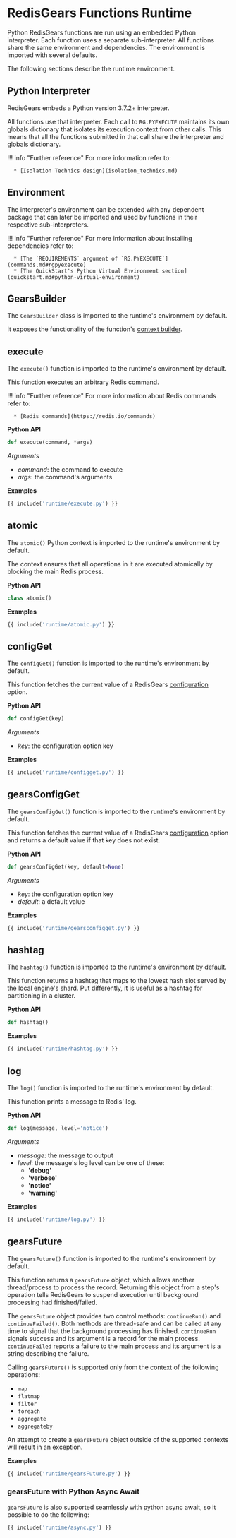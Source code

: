 # RedisGears Functions Runtime

Python RedisGears functions are run using an embedded Python interpreter. Each function uses a separate sub-interpreter. All functions share the same environment and dependencies. The environment is imported with several defaults.

The following sections describe the runtime environment.

## Python Interpreter
RedisGears embeds a Python version 3.7.2+ interpreter.

All functions use that interpreter. Each call to `RG.PYEXECUTE` maintains its own globals dictionary that isolates its execution context from other calls. This means that all the functions submitted in that call share the interpreter and  globals dictionary.

!!! info "Further reference"
    For more information refer to:

      * [Isolation Technics design](isolation_technics.md)

## Environment
The interpreter's environment can be extended with any dependent package that can later be imported and used by functions in their respective sub-interpreters.

!!! info "Further reference"
    For more information about installing dependencies refer to:

      * [The `REQUIREMENTS` argument of `RG.PYEXECUTE`](commands.md#rgpyexecute)
      * [The QuickStart's Python Virtual Environment section](quickstart.md#python-virtual-environment)

## GearsBuilder
The `GearsBuilder` class is imported to the runtime's environment by default.

It exposes the functionality of the function's [context builder](functions.md#context-builder).

## execute
The `execute()` function is imported to the runtime's environment by default.

This function executes an arbitrary Redis command.

!!! info "Further reference"
    For more information about Redis commands refer to:

      * [Redis commands](https://redis.io/commands)

**Python API**

```python
def execute(command, *args)
```

_Arguments_

* _command_: the command to execute
* _args_: the command's arguments

**Examples**

```python
{{ include('runtime/execute.py') }}
```

## atomic
The `atomic()` Python context is imported to the runtime's environment by default.

The context ensures that all operations in it are executed atomically by blocking the main Redis process.

**Python API**

```python
class atomic()
```

**Examples**

```python
{{ include('runtime/atomic.py') }}
```

## configGet
The `configGet()` function is imported to the runtime's environment by default.

This function fetches the current value of a RedisGears [configuration](#configuration.md) option.

**Python API**

```python
def configGet(key)
```

_Arguments_

* _key_: the configuration option key

**Examples**

```python
{{ include('runtime/configget.py') }}
```

## gearsConfigGet
The `gearsConfigGet()` function is imported to the runtime's environment by default.

This function fetches the current value of a RedisGears [configuration](configuration.md) option and returns a default value if that key does not exist.

**Python API**

```python
def gearsConfigGet(key, default=None)
```

_Arguments_

* _key_: the configuration option key
* _default_: a default value

**Examples**

```python
{{ include('runtime/gearsconfigget.py') }}
```

## hashtag
The `hashtag()` function is imported to the runtime's environment by default.

This function returns a hashtag that maps to the lowest hash slot served by the local engine's shard. Put differently, it is useful as a hashtag for partitioning in a cluster.

**Python API**

```python
def hashtag()
```

**Examples**

```python
{{ include('runtime/hashtag.py') }}
```

## log
The `log()` function is imported to the runtime's environment by default.

This function prints a message to Redis' log.

**Python API**

```python
def log(message, level='notice')
```

_Arguments_

* _message_: the message to output
* _level_: the message's log level can be one of these:
    * **'debug'**
    * **'verbose'**
    * **'notice'**
    * **'warning'**

**Examples**

```python
{{ include('runtime/log.py') }}
```

## gearsFuture
The `gearsFuture()` function is imported to the runtime's environment by default.

This function returns a `gearsFuture` object, which allows another thread/process to process the record. Returning this object from a step's operation tells RedisGears to suspend execution until background processing had finished/failed.

The `gearsFuture` object provides two control methods: `continueRun()` and `continueFailed()`. Both methods are thread-safe and can be called at any time to signal that the background processing has finished. `continueRun` signals success and its argument is a record for the main process. `continueFailed` reports a failure to the main process and its argument is a string describing the failure.

Calling `gearsFuture()` is supported only from the context of the following operations:
* `map`
* `flatmap`
* `filter`
* `foreach`
* `aggregate`
* `aggregateby`

An attempt to create a `gearsFuture` object outside of the supported contexts will result in an exception.

**Examples**

```python
{{ include('runtime/gearsFuture.py') }}
```

### gearsFuture with Python Async Await
`gearsFuture` is also supported seamlessly with python async await, so it possible to do the following:

```python
{{ include('runtime/async.py') }}
```
